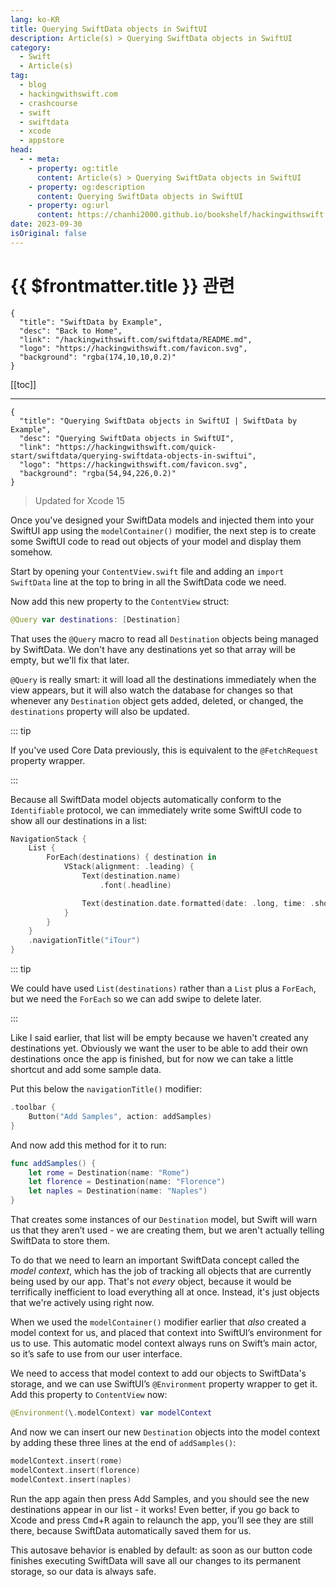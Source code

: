 ```yaml
---
lang: ko-KR
title: Querying SwiftData objects in SwiftUI
description: Article(s) > Querying SwiftData objects in SwiftUI
category:
  - Swift
  - Article(s)
tag: 
  - blog
  - hackingwithswift.com
  - crashcourse
  - swift
  - swiftdata
  - xcode
  - appstore
head:
  - - meta:
    - property: og:title
      content: Article(s) > Querying SwiftData objects in SwiftUI
    - property: og:description
      content: Querying SwiftData objects in SwiftUI
    - property: og:url
      content: https://chanhi2000.github.io/bookshelf/hackingwithswift.com/swiftdata/querying-swiftdata-objects-in-swiftui.html
date: 2023-09-30
isOriginal: false
---
```


# {{ $frontmatter.title }} 관련

```component VPCard
{
  "title": "SwiftData by Example",
  "desc": "Back to Home",
  "link": "/hackingwithswift.com/swiftdata/README.md",
  "logo": "https://hackingwithswift.com/favicon.svg",
  "background": "rgba(174,10,10,0.2)"
}
```

[[toc]]

---

```component VPCard
{
  "title": "Querying SwiftData objects in SwiftUI | SwiftData by Example",
  "desc": "Querying SwiftData objects in SwiftUI",
  "link": "https://hackingwithswift.com/quick-start/swiftdata/querying-swiftdata-objects-in-swiftui", 
  "logo": "https://hackingwithswift.com/favicon.svg",
  "background": "rgba(54,94,226,0.2)"
}
```

> Updated for Xcode 15

<VidStack src="youtube/Saw_sZWa4aQ" />

Once you've designed your SwiftData models and injected them into your SwiftUI app using the `modelContainer()` modifier, the next step is to create some SwiftUI code to read out objects of your model and display them somehow.

Start by opening your <FontIcon icon="fa-brands fa-swift"/>`ContentView.swift` file and adding an `import SwiftData` line at the top to bring in all the SwiftData code we need.

Now add this new property to the `ContentView` struct:

```swift
@Query var destinations: [Destination]
```

That uses the `@Query` macro to read all `Destination` objects being managed by SwiftData. We don't have any destinations yet so that array will be empty, but we'll fix that later.

`@Query` is really smart: it will load all the destinations immediately when the view appears, but it will also watch the database for changes so that whenever any `Destination` object gets added, deleted, or changed, the `destinations` property will also be updated.

::: tip

If you've used Core Data previously, this is equivalent to the `@FetchRequest` property wrapper.

:::

Because all SwiftData model objects automatically conform to the `Identifiable` protocol, we can immediately write some SwiftUI code to show all our destinations in a list:

```swift
NavigationStack {
    List {
        ForEach(destinations) { destination in
            VStack(alignment: .leading) {
                Text(destination.name)
                    .font(.headline)

                Text(destination.date.formatted(date: .long, time: .shortened))
            }
        }
    }
    .navigationTitle("iTour")
}
```

::: tip

We could have used `List(destinations)` rather than a `List` plus a `ForEach`, but we need the `ForEach` so we can add swipe to delete later.

:::

Like I said earlier, that list will be empty because we haven't created any destinations yet. Obviously we want the user to be able to add their own destinations once the app is finished, but for now we can take a little shortcut and add some sample data.

Put this below the `navigationTitle()` modifier:

```swift
.toolbar {
    Button("Add Samples", action: addSamples)
}
```

And now add this method for it to run:

```swift
func addSamples() {
    let rome = Destination(name: "Rome")
    let florence = Destination(name: "Florence")
    let naples = Destination(name: "Naples")
}
```

That creates some instances of our `Destination` model, but Swift will warn us that they aren’t used - we are creating them, but we aren't actually telling SwiftData to store them.

To do that we need to learn an important SwiftData concept called the *model context*, which has the job of tracking all objects that are currently being used by our app. That's not *every* object, because it would be terrifically inefficient to load everything all at once. Instead, it's just objects that we're actively using right now.

When we used the `modelContainer()` modifier earlier that *also* created a model context for us, and placed that context into SwiftUI’s environment for us to use. This automatic model context always runs on Swift’s main actor, so it’s safe to use from our user interface.

We need to access that model context to add our objects to SwiftData's storage, and we can use SwiftUI’s `@Environment` property wrapper to get it. Add this property to `ContentView` now:

```swift
@Environment(\.modelContext) var modelContext
```

And now we can insert our new `Destination` objects into the model context by adding these three lines at the end of `addSamples()`:

```swift
modelContext.insert(rome)
modelContext.insert(florence)
modelContext.insert(naples)
```

Run the app again then press Add Samples, and you should see the new destinations appear in our list - it works! Even better, if you go back to Xcode and press <kbd>Cmd</kbd>+<kbd>R</kbd> again to relaunch the app, you’ll see they are still there, because SwiftData automatically saved them for us.

This autosave behavior is enabled by default: as soon as our button code finishes executing SwiftData will save all our changes to its permanent storage, so our data is always safe.

